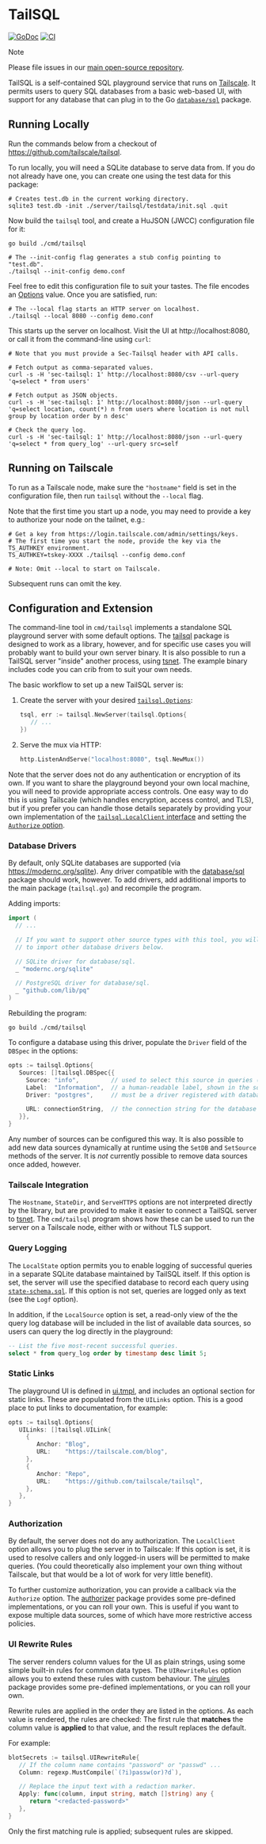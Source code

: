 # TailSQL

[![GoDoc](https://img.shields.io/static/v1?label=godoc&message=reference&color=peru)](https://pkg.go.dev/github.com/tailscale/tailsql)
[![CI](https://github.com/tailscale/tailsql/actions/workflows/go-presubmit.yml/badge.svg?event=push&branch=main)](https://github.com/tailscale/tailsql/actions/workflows/go-presubmit.yml)

> [!NOTE]
> Please file issues in our [main open-source repository](https://github.com/tailscale/tailscale/issues).

TailSQL is a self-contained SQL playground service that runs on [Tailscale](https://tailscale.com).
It permits users to query SQL databases from a basic web-based UI, with support for any database
that can plug in to the Go [`database/sql`](https://godoc.org/database/sql) package.

## Running Locally

Run the commands below from a checkout of https://github.com/tailscale/tailsql.

To run locally, you will need a SQLite database to serve data from. If you do
not already have one, you can create one using the test data for this package:

```shell
# Creates test.db in the current working directory.
sqlite3 test.db -init ./server/tailsql/testdata/init.sql .quit
```

Now build the `tailsql` tool, and create a HuJSON (JWCC) configuration file for it:

```shell
go build ./cmd/tailsql

# The --init-config flag generates a stub config pointing to "test.db".
./tailsql --init-config demo.conf
```

Feel free to edit this configuration file to suit your tastes. The file encodes
an [Options](./server/tailsql/options.go#L27) value. Once you are satisfied, run:

```shell
# The --local flag starts an HTTP server on localhost.
./tailsql --local 8080 --config demo.conf
```

This starts up the server on localhost. Visit the UI at http://localhost:8080,
or call it from the command-line using `curl`:

```shell
# Note that you must provide a Sec-Tailsql header with API calls.

# Fetch output as comma-separated values.
curl -s -H 'sec-tailsql: 1' http://localhost:8080/csv --url-query 'q=select * from users'

# Fetch output as JSON objects.
curl -s -H 'sec-tailsql: 1' http://localhost:8080/json --url-query 'q=select location, count(*) n from users where location is not null group by location order by n desc'

# Check the query log.
curl -s -H 'sec-tailsql: 1' http://localhost:8080/json --url-query 'q=select * from query_log' --url-query src=self
```

## Running on Tailscale

To run as a Tailscale node, make sure the `"hostname"` field is set in the
configuration file, then run `tailsql` without the `--local` flag.

Note that the first time you start up a node, you may need to provide a key to
authorize your node on the tailnet, e.g.:

```shell
# Get a key from https://login.tailscale.com/admin/settings/keys.
# The first time you start the node, provide the key via the TS_AUTHKEY environment.
TS_AUTHKEY=tskey-XXXX ./tailsql --config demo.conf

# Note: Omit --local to start on Tailscale.
```

Subsequent runs can omit the key.

## Configuration and Extension

The command-line tool in `cmd/tailsql` implements a standalone SQL playground server with some default options. The [tailsql][tailsql] package is designed to work as a library, however, and for specific use cases you will probably want to build your own server binary. It is also possible to run a TailSQL server "inside" another process, using [tsnet][tsnet]. The example binary includes code you can crib from to suit your own needs.

The basic workflow to set up a new TailSQL server is:

1. Create the server with your desired [`tailsql.Options`][options]:

    ```go
    tsql, err := tailsql.NewServer(tailsql.Options{
       // ...
    })
    ```

2. Serve the mux via HTTP:

    ```go
    http.ListenAndServe("localhost:8080", tsql.NewMux())
    ```

Note that the server does not do any authentication or encryption of its own. If you want to share the playground beyond your own local machine, you will need to provide appropriate access controls. One easy way to do this is using Tailscale (which handles encryption, access control, and TLS), but if you prefer you can handle those details separately by providing your own implementation of the [`tailsql.LocalClient` interface][lcintf] and setting the [`Authorize` option][authopt].

### Database Drivers

By default, only SQLite databases are supported (via https://modernc.org/sqlite). Any driver compatible with the [database/sql][dbsql] package should work, however. To add drivers, add additional imports to the main package (`tailsql.go`) and recompile the program.

Adding imports:

```go
import (
  // ...

  // If you want to support other source types with this tool, you will need
  // to import other database drivers below.

  // SQLite driver for database/sql.
  _ "modernc.org/sqlite"

  // PostgreSQL driver for database/sql.
  _ "github.com/lib/pq"
)
```

Rebuilding the program:

```shell
go build ./cmd/tailsql
```

To configure a database using this driver, populate the `Driver` field of the `DBSpec` in the options:

```go
opts := tailsql.Options{
   Sources: []tailsql.DBSpec{{
     Source: "info",         // used to select this source in queries (src=info)
     Label:  "Information",  // a human-readable label, shown in the source picker
     Driver: "postgres",     // must be a driver registered with database/sql

     URL: connectionString,  // the connection string for the database
   }},
}
```

Any number of sources can be configured this way. It is also possible to add new data sources dynamically at runtime using the `SetDB` and `SetSource` methods of the server. It is _not_ currently possible to remove data sources once added, however.

### Tailscale Integration

The `Hostname`, `StateDir`, and `ServeHTTPS` options are not interpreted directly by the library, but are provided to make it easier to connect a TailSQL server to [tsnet][tsnet]. The `cmd/tailsql` program shows how these can be used to run the server on a Tailscale node, either with or without TLS support.

### Query Logging

The `LocalState` option permits you to enable logging of successful queries in a separate SQLite database maintained by TailSQL itself. If  this option is set, the server will use the specified database to record each query using [`state-schema.sql`][stschema]. If this option is not set, queries are logged only as text (see the `Logf` option).

In addition, if the `LocalSource` option is set, a read-only view of the the query log database will be included in the list of available data sources, so users can query the log directly in the playground:

```sql
-- List the five most-recent successful queries.
select * from query_log order by timestamp desc limit 5;
```

### Static Links

The playground UI is defined in [ui.tmpl][uitmpl], and includes an optional section for static links. These are populated from the `UILinks` option. This is a good place to put links to documentation, for example:

```go
opts := tailsql.Options{
   UILinks: []tailsql.UILink{
     {
        Anchor: "Blog",
        URL:    "https://tailscale.com/blog",
     },
     {
        Anchor: "Repo",
        URL:    "https://github.com/tailscale/tailsql",
     },
   },
}
```

### Authorization

By default, the server does not do any authorization. The `LocalClient` option allows you to plug the server in to Tailscale: If this option is set, it is used to resolve callers and only logged-in users will be permitted to make queries. (You could theoretically also implement your own thing without Tailscale, but that would be a lot of work for very little benefit).

To further customize authorization, you can provide a callback via the `Authorize` option. The [authorizer][authz] package provides some pre-defined implementations, or you can roll your own. This is useful if you want to expose multiple data sources, some of which have more restrictive access policies.

### UI Rewrite Rules

The server renders column values for the UI as plain strings, using some simple built-in rules for common data types. The `UIRewriteRules` option allows you to extend these rules with custom behaviour. The [uirules][uirules] package provides some pre-defined implementations, or you can roll your own.

Rewrite rules are applied in the order they are listed in the options. As each value is rendered, the rules are checked: The first rule that **matches** the column value is **applied** to that value, and the result replaces the default.

For example:

```go
blotSecrets := tailsql.UIRewriteRule{
   // If the column name contains "password" or "passwd" ...
   Column: regexp.MustCompile(`(?i)passw(or)?d`),

   // Replace the input text with a redaction marker.
   Apply: func(column, input string, match []string) any {
      return "<redacted-password>"
   },
}
```

Only the first matching rule is applied; subsequent rules are skipped.


<!-- references -->
[authopt]: https://godoc.org/github.com/tailscale/tailsql/server/tailsql#Options.Authorize
[authz]: https://godoc.org/github.com/tailscale/tailsql/authorizer
[dbsql]: https://godoc.org/database/sql
[lcintf]: https://godoc.org/github.com/tailscale/tailsql/server/tailsql#LocalClient
[options]: https://godoc.org/github.com/tailscale/tailsql/server/tailsql#Options
[stschema]: ./server/tailsql/state-schema.sql
[tailsql]: https://godoc.org/github.com/tailscale/tailsql/server/tailsql
[tsnet]: https://godoc.org/tailscale.com/tsnet
[uirules]: https://godoc.org/github.com/tailscale/tailsql/uirules
[uitmpl]: ./server/tailsql/ui.tmpl
